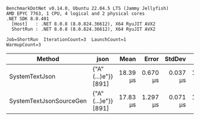 ```

BenchmarkDotNet v0.14.0, Ubuntu 22.04.5 LTS (Jammy Jellyfish)
AMD EPYC 7763, 1 CPU, 4 logical and 2 physical cores
.NET SDK 8.0.401
  [Host]   : .NET 8.0.8 (8.0.824.36612), X64 RyuJIT AVX2
  ShortRun : .NET 8.0.8 (8.0.824.36612), X64 RyuJIT AVX2

Job=ShortRun  IterationCount=3  LaunchCount=1  
WarmupCount=3  

```
| Method                  | json                | Mean     | Error    | StdDev   | Min      | Max      | Gen0   | Allocated |
|------------------------ |-------------------- |---------:|---------:|---------:|---------:|---------:|-------:|----------:|
| SystemTextJson          | {&quot;A&quot;(...)e&quot;}} [891] | 18.39 μs | 0.670 μs | 0.037 μs | 18.36 μs | 18.43 μs | 0.0305 |   3.19 KB |
| SystemTextJsonSourceGen | {&quot;A&quot;(...)e&quot;}} [891] | 17.83 μs | 1.297 μs | 0.071 μs | 17.79 μs | 17.91 μs | 0.0305 |   3.19 KB |
